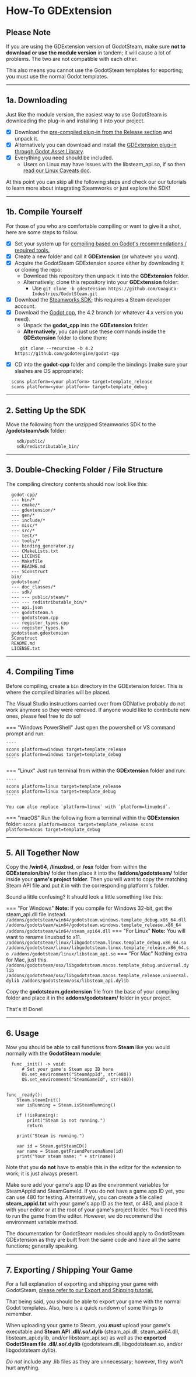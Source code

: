 # How-To GDExtension

## Please Note

If you are using the GDExtension version of GodotSteam, make sure **not to download or use the module version** in tandem; it will cause a lot of problems. The two are not compatible with each other.

This also means you cannot use the GodotSteam templates for exporting; you must use the normal Godot templates.

---
## 1a. Downloading

Just like the module version, the easiest way to use GodotSteam is downloading the plug-in and installing it into your project.

- [x] Download the [pre-compiled plug-in from the Release section](https://github.com/CoaguCo-Industries/GodotSteam/releases) and unpack it.
- [x] Alternatively you can download and install the [GDExtension plug-in through Godot Asset Library](https://godotengine.org/asset-library/asset/1768).
- [x] Everything you need should be included.
    - Users on Linux may have issues with the libsteam_api.so, if so then [read our Linux Caveats doc](../tutorials/linux_caveats.md).

At this point you can skip all the following steps and check our our tutorials to learn more about integrating Steamworks or just explore the SDK!

---
## 1b. Compile Yourself

For those of you who are comfortable compiling or want to give it a shot, here are some steps to follow.

- [x] Set your system up for [compiling based on Godot's recommendations / required tools.](https://docs.godotengine.org/en/stable/development/compiling/index.html)
- [x] Create a new folder and call it **GDExtension** (or whatever you want).
- [x] Acquire the GodotSteam GDExtension source either by downloading it or cloning the repo:
    - Download this repository then unpack it into the **GDExtension** folder.
    - Alternatively, clone this repository into your **GDExtension** folder:
        - Use ````git clone -b gdextension https://github.com/CoaguCo-Industries/GodotSteam.git````
- [x] Download the [Steamworks SDK](https://partner.steamgames.com); this requires a Steam developer account.
- [x] Download the [Godot cpp](https://github.com/godotengine/godot-cpp), the 4.2 branch (or whatever 4.x  version you need).
    - Unpack the **godot_cpp** into the **GDExtension** folder.
    - **Alternatively**, you can just use these commands inside the **GDExtension** folder to clone them:
  ````
    git clone --recursive -b 4.2 https://github.com/godotengine/godot-cpp
  ````
- [x] CD into the **godot-cpp** folder and compile the bindings (make sure your slashes are OS appropriate):
````
  scons platform=<your platform> target=template_release
  scons platform=<your platform> target=template_debug
````

---
## 2. Setting Up the SDK

Move the following from the unzipped Steamworks SDK to the **/godotsteam/sdk** folder:
````
    sdk/public/
    sdk/redistributable_bin/
````

---
## 3. Double-Checking Folder / File Structure

The compiling directory contents should now look like this:
````
  godot-cpp/
  --- bin/*
  --- cmake/*
  --- gdextension/*
  --- gen/*
  --- include/*
  --- misc/*
  --- src/*
  --- test/*
  --- tools/*
  --- binding_generator.py
  --- CMakeLists.txt
  --- LICENSE
  --- Makefile
  --- README.md
  --- SConstruct
  bin/
  godotsteam/
  --- doc_classes/*
  --- sdk/
  --- --- public/steam/*
  --- --- redistributable_bin/*
  --- api.json
  --- godotsteam.h
  --- godotsteam.cpp
  --- register_types.cpp
  --- register_types.h
  godotsteam.gdextension
  SConstruct
  README.md
  LICENSE.txt
````

---
## 4. Compiling Time

Before compiling, create a `bin` directory in the GDExtension folder. This is where the compiled binaries will be placed.

The Visual Studio instructions carried over from GDNative probably do not work anymore so they were removed. If anyone would like to contribute new ones, please feel free to do so!

=== "Windows PowerShell"
    Just open the powershell or VS command prompt and run:

    ````
    scons platform=windows target=template_release
    scons platform=windows target=template_debug
    ````
=== "Linux"
    Just run terminal from within the **GDExtension** folder and run:

    ````
    scons platform=linux target=template_release
    scons platform=linux target=template_debug
    ````

    You can also replace `platform=linux` with `platform=linuxbsd`.
=== "macOS"
    Run the following from a terminal within the **GDExtension** folder:
    ````
    scons platform=macos target=template_release
    scons platform=macos target=template_debug
    ````

---
## 5. All Together Now

Copy the **/win64**, **/linuxbsd**, or **/osx** folder from within the **GDExtension/bin/** folder then place it into the **/addons/godotsteam/** folder inside your **game's project folder**. Then you will want to copy the matching Steam API file and put it in with the corresponding platform's folder.

Sound a little confusing? It should look a little something like this:
  
=== "For Windows"
    **Note:** If you compile for Windows 32-bit, get the steam_api.dll file instead.
    ````
    /addons/godotsteam/win64/godotsteam.windows.template_debug.x86_64.dll
    /addons/godotsteam/win64/godotsteam.windows.template_release.x86_64
    /addons/godotsteam/win64/steam_api64.dll
    ````
=== "For Linux"
    **Note:** You will want to rename linuxbsd to x11.
    ````
    /addons/godotsteam/linux/libgodotsteam.linux.template_debug.x86_64.so
    /addons/godotsteam/linux/libgodotsteam.linux.template_release.x86_64.so
    /addons/godotsteam/linux/libsteam_api.so
    ````
=== "For Mac"
    Nothing extra for Mac, just this.
    ````
    /addons/godotsteam/osx/libgodotsteam.macos.template_debug.universal.dylib
    /addons/godotsteam/osx/libgodotsteam.macos.template_release.universal.dylib
    /addons/godotsteam/osx/libsteam_api.dylib
    ````

Copy the **godotsteam.gdextension** file from the base of your compiling folder and place it in the **addons/godotsteam/** folder in your project.

That's it!  Done!

---
## 6. Usage

Now you should be able to call functions from **Steam** like you would normally with the **GodotSteam module**:
````
  func _init() -> void:
      # Set your game's Steam app ID here
      OS.set_environment("SteamAppId", str(480))
      OS.set_environment("SteamGameId", str(480))


func _ready():
    Steam.steamInit()
    var isRunning = Steam.isSteamRunning()
    
    if (!isRunning):
        print("Steam is not running.")
        return
        
    print("Steam is running.")
    
    var id = Steam.getSteamID()
    var name = Steam.getFriendPersonaName(id)
    print("Your steam name: " + str(name))
````

Note that you **do not** have to enable this in the editor for the extension to work; it is just always present.

Make sure add your game's app ID as the environment variables for SteamAppId and SteamGameId. If you do not have a game app ID yet, you can use 480 for testing.  Alternatively, you can create a file called **steam_appid.txt** with your game's app ID as the text, or 480, and place it with your editor or at the root of your game's project folder. You'll need this to run the game from the editor. However, we do recommend the environment variable method.

The documentation for GodotSteam modules should apply to GodotSteam GDExtension as they are built from the same code and have all the same functions; generally speaking.

---
## 7. Exporting / Shipping Your Game

For a full explanation of exporting and shipping your game with GodotSteam, [please refer to our Export and Shipping tutorial.](../tutorials/exporting_shipping.md)

That being said, you should be able to export your game with the normal Godot templates. Also, here is a quick rundown of some things to remember.

When uploading your game to Steam, you _**must**_ upload your game's executable and **Steam API .dll/.so/.dylb** (steam_api.dll, steam_api64.dll, libsteam_api.dylib, and/or libsteam_api.so) as well as the **exported GodotSteam file .dll/.so/.dylib** (godotsteam.dll, libgodotsteam.so, and/or libgodotsteam.dylib).

*Do not* include any .lib files as they are unnecessary; however, they won't hurt anything.
